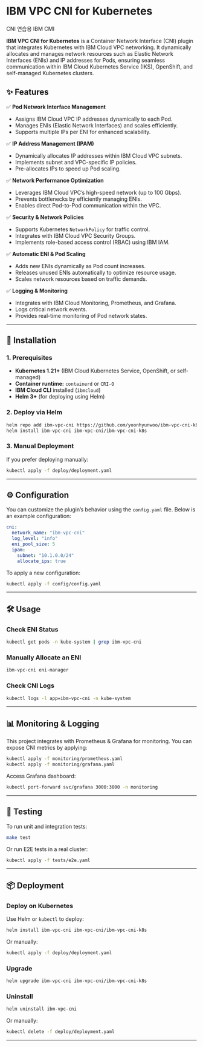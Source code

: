 # IBM VPC CNI for Kubernetes

CNI 연습용 IBM CMI

**IBM VPC CNI for Kubernetes** is a Container Network Interface (CNI) plugin that integrates Kubernetes with IBM Cloud VPC networking. It dynamically allocates and manages network resources such as Elastic Network Interfaces (ENIs) and IP addresses for Pods, ensuring seamless communication within IBM Cloud Kubernetes Service (IKS), OpenShift, and self-managed Kubernetes clusters.

## ✨ Features

✅ **Pod Network Interface Management**
- Assigns IBM Cloud VPC IP addresses dynamically to each Pod.
- Manages ENIs (Elastic Network Interfaces) and scales efficiently.
- Supports multiple IPs per ENI for enhanced scalability.

✅ **IP Address Management (IPAM)**
- Dynamically allocates IP addresses within IBM Cloud VPC subnets.
- Implements subnet and VPC-specific IP policies.
- Pre-allocates IPs to speed up Pod scaling.

✅ **Network Performance Optimization**
- Leverages IBM Cloud VPC’s high-speed network (up to 100 Gbps).
- Prevents bottlenecks by efficiently managing ENIs.
- Enables direct Pod-to-Pod communication within the VPC.

✅ **Security & Network Policies**
- Supports Kubernetes `NetworkPolicy` for traffic control.
- Integrates with IBM Cloud VPC Security Groups.
- Implements role-based access control (RBAC) using IBM IAM.

✅ **Automatic ENI & Pod Scaling**
- Adds new ENIs dynamically as Pod count increases.
- Releases unused ENIs automatically to optimize resource usage.
- Scales network resources based on traffic demands.

✅ **Logging & Monitoring**
- Integrates with IBM Cloud Monitoring, Prometheus, and Grafana.
- Logs critical network events.
- Provides real-time monitoring of Pod network states.

---

## 🚀 Installation

### **1. Prerequisites**
- **Kubernetes 1.21+** (IBM Cloud Kubernetes Service, OpenShift, or self-managed)
- **Container runtime:** `containerd` or `CRI-O`
- **IBM Cloud CLI** installed (`ibmcloud`)
- **Helm 3+** (for deploying using Helm)

### **2. Deploy via Helm**
```sh
helm repo add ibm-vpc-cni https://github.com/yoonhyunwoo/ibm-vpc-cni-k8s/charts
helm install ibm-vpc-cni ibm-vpc-cni/ibm-vpc-cni-k8s
```

### **3. Manual Deployment**
If you prefer deploying manually:
```sh
kubectl apply -f deploy/deployment.yaml
```

---

## ⚙️ Configuration

You can customize the plugin’s behavior using the `config.yaml` file. Below is an example configuration:

```yaml
cni:
  network_name: "ibm-vpc-cni"
  log_level: "info"
  eni_pool_size: 5
  ipam:
    subnet: "10.1.0.0/24"
    allocate_ips: true
```

To apply a new configuration:
```sh
kubectl apply -f config/config.yaml
```

---

## 🛠 Usage

### **Check ENI Status**
```sh
kubectl get pods -n kube-system | grep ibm-vpc-cni
```

### **Manually Allocate an ENI**
```sh
ibm-vpc-cni eni-manager
```

### **Check CNI Logs**
```sh
kubectl logs -l app=ibm-vpc-cni -n kube-system
```

---

## 📊 Monitoring & Logging

This project integrates with Prometheus & Grafana for monitoring. You can expose CNI metrics by applying:

```sh
kubectl apply -f monitoring/prometheus.yaml
kubectl apply -f monitoring/grafana.yaml
```

Access Grafana dashboard:
```sh
kubectl port-forward svc/grafana 3000:3000 -n monitoring
```

---

## 🧪 Testing

To run unit and integration tests:

```sh
make test
```

Or run E2E tests in a real cluster:

```sh
kubectl apply -f tests/e2e.yaml
```

---

## 📦 Deployment

### **Deploy on Kubernetes**
Use Helm or `kubectl` to deploy:
```sh
helm install ibm-vpc-cni ibm-vpc-cni/ibm-vpc-cni-k8s
```

Or manually:
```sh
kubectl apply -f deploy/deployment.yaml
```

### **Upgrade**
```sh
helm upgrade ibm-vpc-cni ibm-vpc-cni/ibm-vpc-cni-k8s
```

### **Uninstall**
```sh
helm uninstall ibm-vpc-cni
```

Or manually:
```sh
kubectl delete -f deploy/deployment.yaml
```

---

